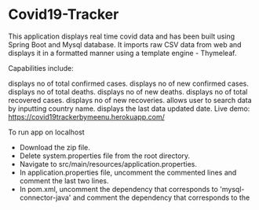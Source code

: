 # Covid19-Tracker



This application displays real time covid data and has been built using Spring Boot and Mysql database. It imports raw CSV data from web and displays it in a formatted manner using a template engine - Thymeleaf.

Capabilities include:

displays no of total confirmed cases.
displays no of new confirmed cases.
displays no of total deaths.
displays no of new deaths.
displays no of total recovered cases.
displays no of new recoveries.
allows user to search data by inputting country name.
displays the last data updated date.
Live demo: https://covid19trackerbymeenu.herokuapp.com/



To run app on localhost
- Download the zip file.
- Delete system.properties file from the root directory.
- Navigate to src/main/resources/application.properties.
- In application.properties file, uncomment the commented lines and comment the last two lines.
- In pom.xml, uncomment the dependency that corresponds to 'mysql-connector-java' and comment the dependency that corresponds to the 
